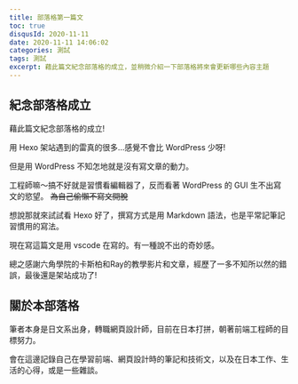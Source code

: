 ```yaml
---
title: 部落格第一篇文
toc: true
disqusId: 2020-11-11
date: 2020-11-11 14:06:02
categories: 測試
tags: 測試
excerpt: 藉此篇文紀念部落格的成立，並稍微介紹一下部落格將來會更新哪些內容主題
---
```


## 紀念部落格成立

藉此篇文紀念部落格的成立!

用 Hexo 架站遇到的雷真的很多...感覺不會比 WordPress 少呀!

但是用 WordPress 不知怎地就是沒有寫文章的動力。

工程師嘛～搞不好就是習慣看編輯器了，反而看著 WordPress 的 GUI 生不出寫文的慾望。 ~~為自己偷懶不寫文開脫~~

想說那就來試試看 Hexo 好了，撰寫方式是用 Markdown 語法，也是平常記筆記習慣用的寫法。

現在寫這篇文是用 vscode 在寫的。有一種說不出的奇妙感。

總之感謝六角學院的卡斯柏和Ray的教學影片和文章，經歷了一多不知所以然的錯誤，最後還是架站成功了!


## 關於本部落格

筆者本身是日文系出身，轉職網頁設計師，目前在日本打拼，朝著前端工程師的目標努力。

會在這邊記錄自己在學習前端、網頁設計時的筆記和技術文，以及在日本工作、生活的心得，或是一些雜談。

